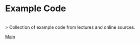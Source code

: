 # Example Code
<br>
> Collection of example code from lectures and online sources.
<br>

[Main](https://github.com/Artixis/CNN/blob/main/README.md)
